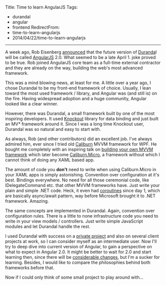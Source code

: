 Title: Time to learn AngularJS
Tags:
  - durandal
  - angular
  - frontend
RedirectFrom:
  - time-to-learn-angularjs
  - 2014/04/22/time-to-learn-angularjs
---

A week ago, Rob Eisenberg [announced](http://eisenbergeffect.bluespire.com/angular-and-durandal-converge/) that the future version of [Duranda](http://durandaljs.com/)l will be called [AngularJS](http://angularjs.org/) 2.0. What seemed to be a late April 1. joke proved to be true. Rob joined AngularJS core team as a full-time external contractor and they are already on the way, building the web's most advanced framework.

This was a mind blowing news, at least for me. A little over a year ago, I chose Durandal to be my front-end framework of choice. Usually, I lean toward the most used framework / library, and Angular was (and still is) on the fire. Having widespread adoption and a huge community, Angular looked like a clear winner.

However, there was Durandal, a small framework built by one of the most inspiring developers. It used [Knockout](http://knockoutjs.com/) library for data binding and just built an MV* framework around it. Since I was a long time Knockout user, Durandal was so natural and easy to start with.

As always, Rob (and other contributors) did an excellent job. I've always admired him, ever since I tried old [Caliburn](https://caliburn.codeplex.com/) MVVM framework for WPF. He bought me completely with an inspiring talk on [building your own MVVM framework](http://channel9.msdn.com/Events/MIX/MIX10/EX15) which later become [Caliburn.Micro](http://www.caliburnproject.org/), a framework without which I cannot think of doing any XAML based app.

The amount of code you **don't** need to write when using Caliburn.Micro in your XAML apps is simply astonishing. Convention over configuration at it's best. Bindings everywhere. No need for all those ceremonial code, like IDelegateCommand etc. that other MVVM frameworks have. Just write your plain and simple .NET code. Heck, it even had [coroutines](https://caliburnmicro.codeplex.com/wikipage?title=IResult%20and%20Coroutines&referringTitle=Documentation) since day 1, which are basically async/await pattern, way before Microsoft brought it to .NET framework. Amazing.

The same concepts are implemented in Durandal. Again, convention over configuration rules. There is a little to none infrastructure code you need to write in your view models / controllers. Just write simple JavaScript modules and let Durandal handle the rest.

I used Durandal with success on a [private project](http://silverreader.com/) and also on several client projects at work, so I can consider myself as an intermediate user. Now I'll try to deep dive into current version of Angular, to gain a perspective on what to expect in Angular 2.0. It might be better to wait for 2.0 and start learning then, since there will be [considerable changes](http://blog.angularjs.org/2014/03/angular-20.html), but I'm a sucker for learning. Besides, I would like to compare the philosophies behind both frameworks before that.

Now if I could only think of some small project to play around with...
